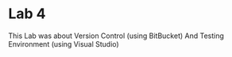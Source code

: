 # Lab 4

This Lab was about Version Control (using BitBucket) And Testing Environment (using Visual Studio)
